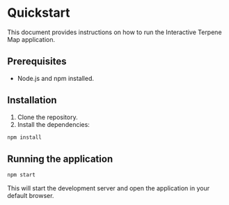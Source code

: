 # Quickstart

This document provides instructions on how to run the Interactive Terpene Map application.

## Prerequisites

- Node.js and npm installed.

## Installation

1. Clone the repository.
2. Install the dependencies:

```bash
npm install
```

## Running the application

```bash
npm start
```

This will start the development server and open the application in your default browser.
